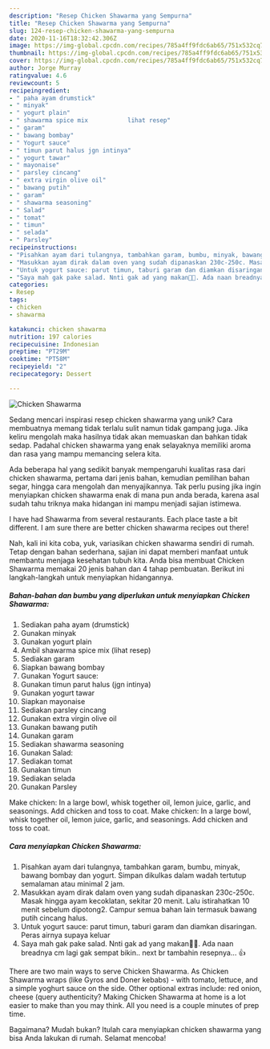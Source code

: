```yaml
---
description: "Resep Chicken Shawarma yang Sempurna"
title: "Resep Chicken Shawarma yang Sempurna"
slug: 124-resep-chicken-shawarma-yang-sempurna
date: 2020-11-16T18:32:42.306Z
image: https://img-global.cpcdn.com/recipes/785a4ff9fdc6ab65/751x532cq70/chicken-shawarma-foto-resep-utama.jpg
thumbnail: https://img-global.cpcdn.com/recipes/785a4ff9fdc6ab65/751x532cq70/chicken-shawarma-foto-resep-utama.jpg
cover: https://img-global.cpcdn.com/recipes/785a4ff9fdc6ab65/751x532cq70/chicken-shawarma-foto-resep-utama.jpg
author: Jorge Murray
ratingvalue: 4.6
reviewcount: 5
recipeingredient:
- " paha ayam drumstick"
- " minyak"
- " yogurt plain"
- " shawarma spice mix           lihat resep"
- " garam"
- " bawang bombay"
- " Yogurt sauce"
- " timun parut halus jgn intinya"
- " yogurt tawar"
- " mayonaise"
- " parsley cincang"
- " extra virgin olive oil"
- " bawang putih"
- " garam"
- " shawarma seasoning"
- " Salad"
- " tomat"
- " timun"
- " selada"
- " Parsley"
recipeinstructions:
- "Pisahkan ayam dari tulangnya, tambahkan garam, bumbu, minyak, bawang bombay dan yogurt. Simpan dikulkas dalam wadah tertutup semalaman atau minimal 2 jam."
- "Masukkan ayam dirak dalam oven yang sudah dipanaskan 230c-250c. Masak hingga ayam kecoklatan, sekitar 20 menit. Lalu istirahatkan 10 menit sebelum dipotong2. Campur semua bahan lain termasuk bawang putih cincang halus."
- "Untuk yogurt sauce: parut timun, taburi garam dan diamkan disaringan. Peras airnya supaya keluar"
- "Saya mah gak pake salad. Nnti gak ad yang makan🤭🤭. Ada naan breadnya cm lagi gak sempat bikin.. next br tambahin resepnya... 👍"
categories:
- Resep
tags:
- chicken
- shawarma

katakunci: chicken shawarma 
nutrition: 197 calories
recipecuisine: Indonesian
preptime: "PT29M"
cooktime: "PT58M"
recipeyield: "2"
recipecategory: Dessert

---
```



![Chicken Shawarma](https://img-global.cpcdn.com/recipes/785a4ff9fdc6ab65/751x532cq70/chicken-shawarma-foto-resep-utama.jpg)

Sedang mencari inspirasi resep chicken shawarma yang unik? Cara membuatnya memang tidak terlalu sulit namun tidak gampang juga. Jika keliru mengolah maka hasilnya tidak akan memuaskan dan bahkan tidak sedap. Padahal chicken shawarma yang enak selayaknya memiliki aroma dan rasa yang mampu memancing selera kita.

Ada beberapa hal yang sedikit banyak mempengaruhi kualitas rasa dari chicken shawarma, pertama dari jenis bahan, kemudian pemilihan bahan segar, hingga cara mengolah dan menyajikannya. Tak perlu pusing jika ingin menyiapkan chicken shawarma enak di mana pun anda berada, karena asal sudah tahu triknya maka hidangan ini mampu menjadi sajian istimewa.

I have had Shawarma from several restaurants. Each place taste a bit different. I am sure there are better chicken shawarma recipes out there!


Nah, kali ini kita coba, yuk, variasikan chicken shawarma sendiri di rumah. Tetap dengan bahan sederhana, sajian ini dapat memberi manfaat untuk membantu menjaga kesehatan tubuh kita. Anda bisa membuat Chicken Shawarma memakai 20 jenis bahan dan 4 tahap pembuatan. Berikut ini langkah-langkah untuk menyiapkan hidangannya.

<!--inarticleads1-->

##### Bahan-bahan dan bumbu yang diperlukan untuk menyiapkan Chicken Shawarma:

1. Sediakan  paha ayam (drumstick)
1. Gunakan  minyak
1. Gunakan  yogurt plain
1. Ambil  shawarma spice mix           (lihat resep)
1. Sediakan  garam
1. Siapkan  bawang bombay
1. Gunakan  Yogurt sauce:
1. Gunakan  timun parut halus (jgn intinya)
1. Gunakan  yogurt tawar
1. Siapkan  mayonaise
1. Sediakan  parsley cincang
1. Gunakan  extra virgin olive oil
1. Gunakan  bawang putih
1. Gunakan  garam
1. Sediakan  shawarma seasoning
1. Gunakan  Salad:
1. Sediakan  tomat
1. Gunakan  timun
1. Sediakan  selada
1. Gunakan  Parsley


Make chicken: In a large bowl, whisk together oil, lemon juice, garlic, and seasonings. Add chicken and toss to coat. Make chicken: In a large bowl, whisk together oil, lemon juice, garlic, and seasonings. Add chicken and toss to coat. 

<!--inarticleads2-->

##### Cara menyiapkan Chicken Shawarma:

1. Pisahkan ayam dari tulangnya, tambahkan garam, bumbu, minyak, bawang bombay dan yogurt. Simpan dikulkas dalam wadah tertutup semalaman atau minimal 2 jam.
1. Masukkan ayam dirak dalam oven yang sudah dipanaskan 230c-250c. Masak hingga ayam kecoklatan, sekitar 20 menit. Lalu istirahatkan 10 menit sebelum dipotong2. Campur semua bahan lain termasuk bawang putih cincang halus.
1. Untuk yogurt sauce: parut timun, taburi garam dan diamkan disaringan. Peras airnya supaya keluar
1. Saya mah gak pake salad. Nnti gak ad yang makan🤭🤭. Ada naan breadnya cm lagi gak sempat bikin.. next br tambahin resepnya... 👍


There are two main ways to serve Chicken Shawarma. As Chicken Shawarma wraps (like Gyros and Doner kebabs) - with tomato, lettuce, and a simple yoghurt sauce on the side. Other optional extras include: red onion, cheese (query authenticity? Making Chicken Shawarma at home is a lot easier to make than you may think. All you need is a couple minutes of prep time. 

Bagaimana? Mudah bukan? Itulah cara menyiapkan chicken shawarma yang bisa Anda lakukan di rumah. Selamat mencoba!
